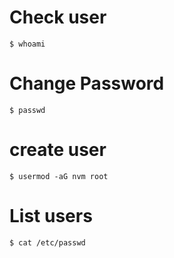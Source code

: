 # Check user
`$ whoami`

# Change Password
`$ passwd`

# create user
`$ usermod -aG nvm root`

# List users
`$ cat /etc/passwd`
